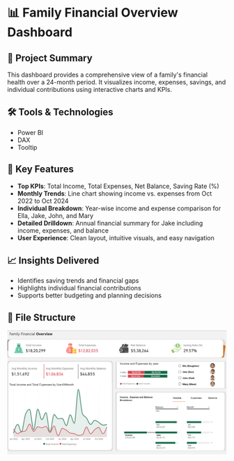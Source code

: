 # 📊 Family Financial Overview Dashboard

## 🧩 Project Summary
This dashboard provides a comprehensive view of a family's financial health over a 24-month period. It visualizes income, expenses, savings, and individual contributions using interactive charts and KPIs.

## 🛠️ Tools & Technologies
- Power BI
- DAX 
- Tooltip

## 📌 Key Features
- **Top KPIs**: Total Income, Total Expenses, Net Balance, Saving Rate (%)
- **Monthly Trends**: Line chart showing income vs. expenses from Oct 2022 to Oct 2024
- **Individual Breakdown**: Year-wise income and expense comparison for Ella, Jake, John, and Mary
- **Detailed Drilldown**: Annual financial summary for Jake including income, expenses, and balance
- **User Experience**: Clean layout, intuitive visuals, and easy navigation

## 📈 Insights Delivered
- Identifies saving trends and financial gaps
- Highlights individual financial contributions
- Supports better budgeting and planning decisions

## 📂 File Structure
  ![Family Financial Overview Dadhboard ](https://github.com/Rohan0000763/Data-Analysis-Project/blob/main/Dashboard.png)
